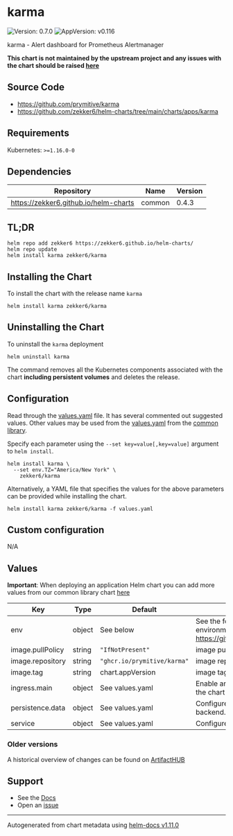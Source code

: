 # karma

![Version: 0.7.0](https://img.shields.io/badge/Version-0.7.0-informational?style=flat-square) ![AppVersion: v0.116](https://img.shields.io/badge/AppVersion-v0.116-informational?style=flat-square)

karma - Alert dashboard for Prometheus Alertmanager

**This chart is not maintained by the upstream project and any issues with the chart should be raised [here](https://github.com/zekker6/helm-charts/issues/new)**

## Source Code

* <https://github.com/prymitive/karma>
* <https://github.com/zekker6/helm-charts/tree/main/charts/apps/karma>

## Requirements

Kubernetes: `>=1.16.0-0`

## Dependencies

| Repository | Name | Version |
|------------|------|---------|
| https://zekker6.github.io/helm-charts | common | 0.4.3 |

## TL;DR

```console
helm repo add zekker6 https://zekker6.github.io/helm-charts/
helm repo update
helm install karma zekker6/karma
```

## Installing the Chart

To install the chart with the release name `karma`

```console
helm install karma zekker6/karma
```

## Uninstalling the Chart

To uninstall the `karma` deployment

```console
helm uninstall karma
```

The command removes all the Kubernetes components associated with the chart **including persistent volumes** and deletes the release.

## Configuration

Read through the [values.yaml](./values.yaml) file. It has several commented out suggested values.
Other values may be used from the [values.yaml](https://github.com/zekker6/helm-charts/blob/main/charts/library/common/values.yaml) from the [common library](https://github.com/zekker6/helm-charts/blob/main/charts/library/common).

Specify each parameter using the `--set key=value[,key=value]` argument to `helm install`.

```console
helm install karma \
  --set env.TZ="America/New York" \
    zekker6/karma
```

Alternatively, a YAML file that specifies the values for the above parameters can be provided while installing the chart.

```console
helm install karma zekker6/karma -f values.yaml
```

## Custom configuration

N/A

## Values

**Important**: When deploying an application Helm chart you can add more values from our common library chart [here](https://github.com/zekker6/helm-charts/blob/main/charts/library/common)

| Key | Type | Default | Description |
|-----|------|---------|-------------|
| env | object | See below | See the following files for additional environment variables: https://github.com/prymitive/karma#docker |
| image.pullPolicy | string | `"IfNotPresent"` | image pull policy |
| image.repository | string | `"ghcr.io/prymitive/karma"` | image repository |
| image.tag | string | chart.appVersion | image tag |
| ingress.main | object | See values.yaml | Enable and configure ingress settings for the chart under this key. |
| persistence.data | object | See values.yaml | Configure persistence for data to use sqlite backend. |
| service | object | See values.yaml | Configures service settings for the chart. |

### Older versions

A historical overview of changes can be found on [ArtifactHUB](https://artifacthub.io/packages/helm/zekker6/karma?modal=changelog)

## Support

- See the [Docs](http://zekker6.github.io/helm-charts/docs/)
- Open an [issue](https://github.com/zekker6/helm-charts/issues/new)

----------------------------------------------
Autogenerated from chart metadata using [helm-docs v1.11.0](https://github.com/norwoodj/helm-docs/releases/v1.11.0)
